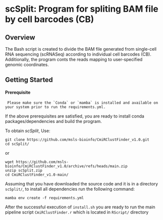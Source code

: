 # scSplit: Program for spliting BAM file by cell barcodes (CB)
## Overview

The Bash script is created to divide the BAM file generated from single-cell RNA sequencing (scRNASeq) according to individual cell barcodes (CB). Additionally, the program conts the reads mapping to user-specified genomic coordinates.

## Getting Started

#### Prerequisite
  ```
   Please make sure the `Conda` or `mamba` is installed and available on your system prior to run the requirements.yml.
  ```
If the above prerequisites are satisfied, you are ready to install conda packages/dependencies and build the program.

To obtain *scSplit*, Use: <br />
```
git clone https://github.com/msls-bioinfo/CmiRClustFinder_v1.0.git
cd scSplit/
```
or 
<br/>
```
wget https://github.com/msls-bioinfo/CmiRClustFinder_v1.0/archive/refs/heads/main.zip
unzip scSplit.zip
cd CmiRClustFinder_v1.0-main/
```
Assuming that you have downloaded the source code and it is in a directory `scSplit/`, to install all dependencies run the following command: <br />

```
mamba env create -f requirements.yml
```
After the successful execution of `install.sh` you are ready to run the main pipeline script `CmiRClustFinder.r` which is located in `RScript/` directory

